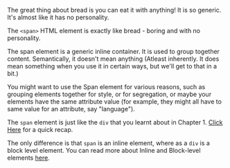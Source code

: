 The great thing about bread is you can eat it with anything! It is so generic. It's almost like it has no personality.

The `<span>` HTML element is exactly like bread - boring and with no personality.

The span element is a generic inline container. It is used to group together content. Semantically, it doesn't mean anything (Atleast inherently. It does mean something when you use it in certain ways, but we'll get to that in a bit.) 

You might want to use the Span element for various reasons, such as grouping elements together for style, or for segregation, or maybe your elements have the same attribute value (for example, they might all have to same value for an attribute, say "language").

The `span` element is just like the `div` that you learnt about in Chapter 1. [Click Here]() for a quick recap.

The only difference is that `span` is an inline element, where as a `div` is a block level element. You can read more about Inline and Block-level elements [here]().